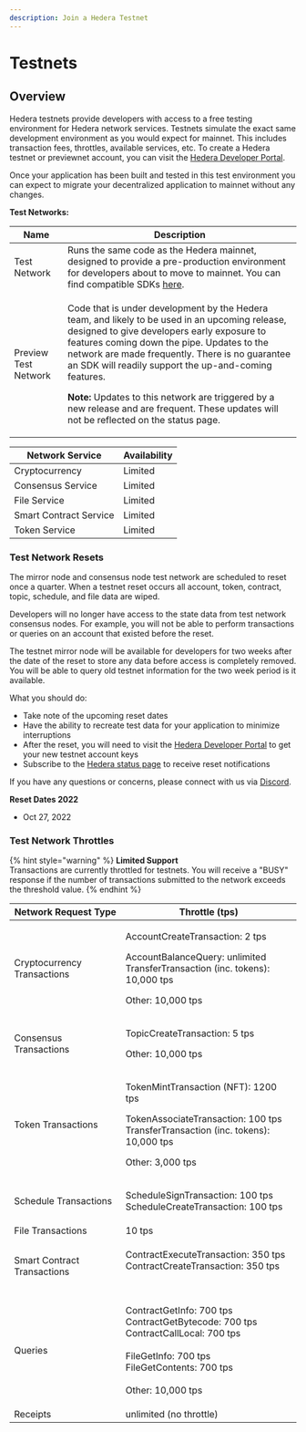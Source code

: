 ```yaml
---
description: Join a Hedera Testnet
---
```


# Testnets

## Overview

Hedera testnets provide developers with access to a free testing environment for Hedera network services. Testnets simulate the exact same development environment as you would expect for mainnet. This includes transaction fees, throttles, available services, etc. To create a Hedera testnet or previewnet account, you can visit the [Hedera Developer Portal](https://portal.hedera.com/login).

Once your application has been built and tested in this test environment you can expect to migrate your decentralized application to mainnet without any changes.

**Test Networks:**

| **Name**             | **Description**                                                                                                                                                                                                                                                                                                                                                                                                                                                              |
| -------------------- | ---------------------------------------------------------------------------------------------------------------------------------------------------------------------------------------------------------------------------------------------------------------------------------------------------------------------------------------------------------------------------------------------------------------------------------------------------------------------------- |
| Test Network         | Runs the same code as the Hedera mainnet, designed to provide a pre-production environment for developers about to move to mainnet. You can find compatible SDKs [here](../docs/sdks/#hedera-supported-sdks).                                                                                                                                                                                                                                                                |
| Preview Test Network | <p>Code that is under development by the Hedera team, and likely to be used in an upcoming release, designed to give developers early exposure to features coming down the pipe. Updates to the network are made frequently. There is no guarantee an SDK will readily support the up-and-coming features.</p><p><strong>Note:</strong> Updates to this network are triggered by a new release and are frequent. These updates will not be reflected on the status page.</p> |

| Network Service        | Availability |
| ---------------------- | ------------ |
| Cryptocurrency         | Limited      |
| Consensus Service      | Limited      |
| File Service           | Limited      |
| Smart Contract Service | Limited      |
| Token Service          | Limited      |

### Test Network Resets

The mirror node and consensus node test network are scheduled to reset once a quarter. When a testnet reset occurs all account, token, contract, topic, schedule, and file data are wiped.

Developers will no longer have access to the state data from test network consensus nodes. For example, you will not be able to perform transactions or queries on an account that existed before the reset.

The testnet mirror node will be available for developers for two weeks after the date of the reset to store any data before access is completely removed. You will be able to query old testnet information for the two week period is it available.

What you should do:

* Take note of the upcoming reset dates
* Have the ability to recreate test data for your application to minimize interruptions
* After the reset, you will need to visit the [Hedera Developer Portal](https://portal.hedera.com/register) to get your new testnet account keys
* Subscribe to the [Hedera status page](https://status.hedera.com/) to receive reset notifications

If you have any questions or concerns, please connect with us via [Discord](https://discord.com/invite/EC2GY8ueRk).

**Reset Dates 2022**
* Oct 27, 2022

### Test Network Throttles

{% hint style="warning" %}
**Limited Support**\
Transactions are currently throttled for testnets. You will receive a "BUSY" response if the number of transactions submitted to the network exceeds the threshold value.
{% endhint %}

| **Network Request Type**    | **Throttle (tps)**                                                                                                                                                             |
| --------------------------- | ------------------------------------------------------------------------------------------------------------------------------------------------------------------------------ |
| Cryptocurrency Transactions | <p>AccountCreateTransaction: 2 tps</p><p>AccountBalanceQuery: unlimited<br>TransferTransaction (inc. tokens): 10,000 tps</p><p>Other: 10,000 tps</p>                           |
| Consensus Transactions      | <p>TopicCreateTransaction: 5 tps</p><p>Other: 10,000 tps</p>                                                                                                                   |
| Token Transactions          | <p>TokenMintTransaction (NFT): 1200 tps</p><p>TokenAssociateTransaction: 100 tps<br>TransferTransaction (inc. tokens): 10,000 tps</p><p>Other: 3,000 tps</p>                   |
| Schedule Transactions       | <p>ScheduleSignTransaction: 100 tps<br>ScheduleCreateTransaction: 100 tps</p>                                                                                                  |
| File Transactions           | 10 tps                                                                                                                                                                         |
| Smart Contract Transactions | <p>ContractExecuteTransaction: 350 tps<br>ContractCreateTransaction: 350 tps<br><br></p>                                                                                       |
| Queries                     | <p>ContractGetInfo: 700 tps<br>ContractGetBytecode: 700 tps<br>ContractCallLocal: 700 tps<br><br>FileGetInfo: 700 tps<br>FileGetContents: 700 tps<br><br>Other: 10,000 tps</p> |
| Receipts                    | unlimited (no throttle)                                                                                                                                                        |
